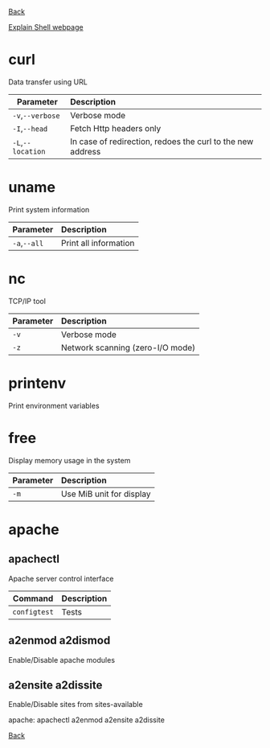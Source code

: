 [Back](../README.md)

[Explain Shell webpage](http://explainshell.com/)

# curl
Data transfer using URL

Parameter | Description
---|:---
`-v`,`--verbose` | Verbose mode
`-I`,`--head` | Fetch Http headers only
`-L`,`--location` | In case of redirection, redoes the curl to the new address

# uname
Print system information

Parameter | Description
---|:---
`-a`,`--all` | Print all information

# nc
TCP/IP tool

Parameter | Description
---|:---
`-v` | Verbose mode
`-z` | Network scanning (zero-I/O mode)

# printenv
Print environment variables

# free
Display memory usage in the system

Parameter | Description
---|:---
`-m` | Use MiB unit for display

# apache

## apachectl
Apache server control interface

Command | Description
---|:---
`configtest` | Tests

## a2enmod a2dismod
Enable/Disable apache modules

## a2ensite a2dissite
Enable/Disable sites from sites-available

apache: apachectl a2enmod a2ensite a2dissite

[Back](../README.md)
